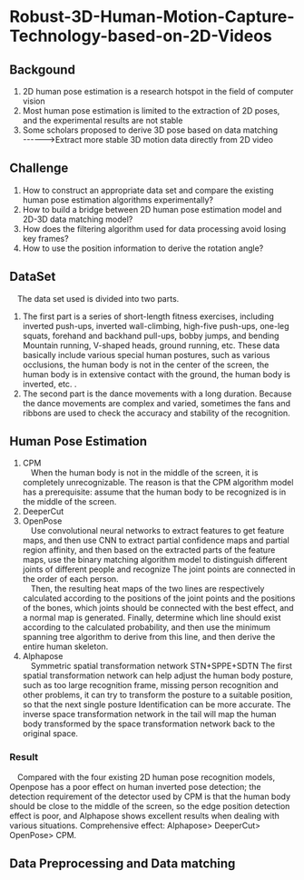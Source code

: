 # Robust-3D-Human-Motion-Capture-Technology-based-on-2D-Videos

## Backgound
1.  2D human pose estimation is a research hotspot in the field of computer vision 
2.  Most human pose estimation is limited to the extraction of 2D poses, and the experimental results are not stable  
3.  Some scholars proposed to derive 3D pose based on data matching  
------>Extract more stable 3D motion data directly from 2D video  

## Challenge
1.  How to construct an appropriate data set and compare the existing human pose estimation algorithms experimentally?  
2.  How to build a bridge between 2D human pose estimation model and 2D-3D data matching model?  
3.  How does the filtering algorithm used for data processing avoid losing key frames?  
4.  How to use the position information to derive the rotation angle?  

## DataSet
&emsp;The data set used is divided into two parts. 
1.  The first part is a series of short-length fitness exercises, including inverted push-ups, inverted wall-climbing, high-five push-ups, one-leg squats, forehand and backhand pull-ups, bobby jumps, and bending Mountain running, V-shaped heads, ground running, etc. These data basically include various special human postures, such as various occlusions, the human body is not in the center of the screen, the human body is in extensive contact with the ground, the human body is inverted, etc. .  
2.  The second part is the dance movements with a long duration. Because the dance movements are complex and varied, sometimes the fans and ribbons are used to check the accuracy and stability of the recognition.  

## Human Pose Estimation

1.  CPM  
&emsp;When the human body is not in the middle of the screen, it is completely unrecognizable. The reason is that the CPM algorithm model has a prerequisite: assume that the human body to be recognized is in the middle of the screen.  
2.  DeeperCut
3.  OpenPose  
&emsp;Use convolutional neural networks to extract features to get feature maps, and then use CNN to extract partial confidence maps and partial region affinity, and then based on the extracted parts of the feature maps, use the binary matching algorithm model to distinguish different joints of different people and recognize The joint points are connected in the order of each person.  
&emsp;Then, the resulting heat maps of the two lines are respectively calculated according to the positions of the joint points and the positions of the bones, which joints should be connected with the best effect, and a normal map is generated. Finally, determine which line should exist according to the calculated probability, and then use the minimum spanning tree algorithm to derive from this line, and then derive the entire human skeleton.  
4.  Alphapose  
&emsp;Symmetric spatial transformation network STN+SPPE+SDTN The first spatial transformation network can help adjust the human body posture, such as too large recognition frame, missing person recognition and other problems, it can try to transform the posture to a suitable position, so that the next single posture Identification can be more accurate. The inverse space transformation network in the tail will map the human body transformed by the space transformation network back to the original space.  

### Result  
&emsp;Compared with the four existing 2D human pose recognition models, Openpose has a poor effect on human inverted pose detection; the detection requirement of the detector used by CPM is that the human body should be close to the middle of the screen, so the edge position detection effect is poor, and Alphapose shows excellent results when dealing with various situations. Comprehensive effect: Alphapose> DeeperCut> OpenPose> CPM.

## Data Preprocessing and Data matching
